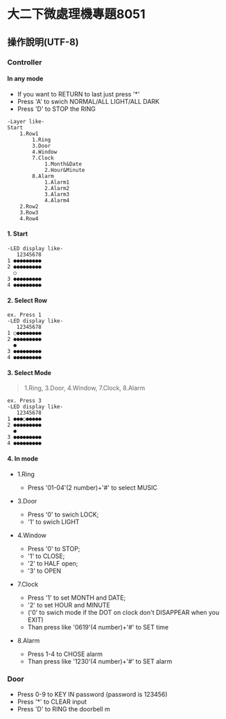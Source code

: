# 大二下微處理機專題8051
##	操作說明(UTF-8)
### Controller
#### In any mode
* If you want to RETURN to last just press '*'
* Press 'A' to swich NORMAL/ALL LIGHT/ALL DARK
* Press 'D' to STOP the RING
```
-Layer like-
Start
	1.Row1
		1.Ring
		3.Door
		4.Window
		7.Clock
			1.Month&Date
			2.Hour&Minute
		8.Alarm
			1.Alarm1
			2.Alarm2
			3.Alarm3
			4.Alarm4
	2.Row2
	3.Row3
	4.Row4
```
#### 1. Start
``` 	
-LED display like-
   12345678
1 ●●●●●●●●●
2 ●●●●●●●●●
  ○             
3 ●●●●●●●●●
4 ●●●●●●●●●
```

#### 2. Select Row
```
ex. Press 1
-LED display like-
   12345678
1 ○●●●●●●●●
2 ●●●●●●●●●
  ●             
3 ●●●●●●●●●
4 ●●●●●●●●●
```

#### 3. Select Mode 
> 1.Ring, 3.Door, 4.Window, 7.Clock, 8.Alarm
```
ex. Press 3
-LED display like-
   12345678
1 ●●●○●●●●●
2 ●●●●●●●●●
  ●             
3 ●●●●●●●●●
4 ●●●●●●●●●
```
#### 4. In mode
*	1.Ring
	*	Press '01-04'(2 number)+'#' to select MUSIC

*	3.Door
	*	Press '0' to swich LOCK;
	*	'1' to swich LIGHT

*	4.Window
	*	Press '0' to STOP;
	*	'1' to CLOSE;
	*	'2' to HALF open; 
	*	'3' to OPEN

*	7.Clock
	*	Press '1' to set MONTH and DATE;
	*	'2' to set HOUR and MINUTE
	*	('0' to swich mode if the DOT on clock don't DISAPPEAR when you EXIT)
	*	Than press like '0619'(4 number)+'#' to SET time

*	8.Alarm
	*	Press 1-4 to CHOSE alarm
	*	Than press like '1230'(4 number)+'#' to SET alarm

### Door
*	Press 0-9 to KEY IN password (password is 123456)
*	Press '*' to CLEAR input
*	Press 'D' to RING the doorbell
m
